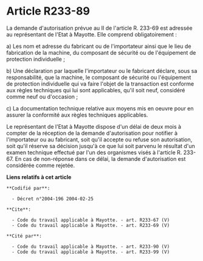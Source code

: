 # Article R233-89

La demande d'autorisation prévue au II de l'article R. 233-69 est adressée au représentant de l'Etat à Mayotte. Elle comprend
obligatoirement : 

a) Les nom et adresse du fabricant ou de l'importateur ainsi que le lieu de fabrication de la machine, du composant de
sécurité ou de l'équipement de protection individuelle ; 

b) Une déclaration par laquelle l'importateur ou le fabricant déclare, sous sa responsabilité, que la machine, le composant
de sécurité ou l'équipement de protection individuelle qui va faire l'objet de la transaction est conforme aux règles
techniques qui lui sont applicables, qu'il soit neuf, considéré comme neuf ou d'occasion ; 

c) La documentation technique relative aux moyens mis en oeuvre pour en assurer la conformité aux règles techniques
applicables. 

Le représentant de l'Etat à Mayotte dispose d'un délai de deux mois à compter de la réception de la demande d'autorisation
pour notifier à l'importateur ou au fabricant, soit qu'il accepte ou refuse son autorisation, soit qu'il réserve sa décision
jusqu'à ce que lui soit parvenu le résultat d'un examen technique effectué par l'un des organismes visés à l'article R.
233-67. En cas de non-réponse dans ce délai, la demande d'autorisation est considérée comme rejetée.

**Liens relatifs à cet article**

	**Codifié par**:

	  - Décret n°2004-196 2004-02-25

	**Cite**:

	  - Code du travail applicable à Mayotte. - art. R233-67 (V)
	  - Code du travail applicable à Mayotte. - art. R233-69 (V)

	**Cité par**:

	  - Code du travail applicable à Mayotte. - art. R233-90 (V)
	  - Code du travail applicable à Mayotte. - art. R233-99 (V)
